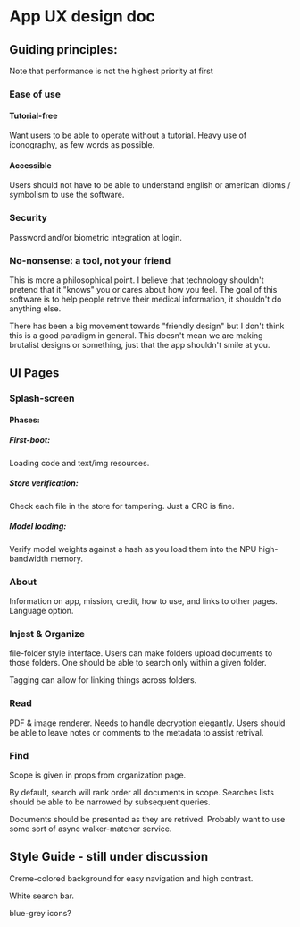 # App UX design doc

## Guiding principles:

Note that performance is not the highest priority at first

### Ease of use

#### Tutorial-free
Want users to be able to operate without a tutorial. Heavy use of iconography, as few words as possible.

#### Accessible
Users should not have to be able to understand english or american idioms / symbolism to use the software.

### Security
Password and/or biometric integration at login.

### No-nonsense: a tool, not your friend
This is more a philosophical point. I believe that technology shouldn't pretend that it "knows" you or cares about how you feel. The goal of this software is to help people retrive their medical information, it shouldn't do anything else.

There has been a big movement towards "friendly design" but I don't think this is a good paradigm in general. This doesn't mean we are making brutalist designs or something, just that the app shouldn't smile at you.

## UI Pages
### Splash-screen

#### Phases: 
##### First-boot: 
Loading code and text/img resources.

##### Store verification: 
Check each file in the store for tampering. Just a CRC is fine.


##### Model loading:
Verify model weights against a hash as you load them into the NPU high-bandwidth memory.

### About
Information on app, mission, credit, how to use, and links to other pages. Language option.

### Injest & Organize
file-folder style interface. Users can make folders upload documents to those folders. One should be able to search only within a given folder.

Tagging can allow for linking things across folders.

### Read
PDF & image renderer. Needs to handle decryption elegantly. Users should be able to leave notes or comments to the metadata to assist retrival.

### Find
Scope is given in props from organization page.

By default, search will rank order all documents in scope. Searches lists should be able to be narrowed by subsequent queries.

Documents should be presented as they are retrived. Probably want to use some sort of async walker-matcher service.

## Style Guide - still under discussion
Creme-colored background for easy navigation and high contrast.

White search bar.

blue-grey icons?
